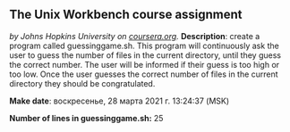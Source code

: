 ## The Unix Workbench course assignment
*by Johns Hopkins University on [coursera.org](https://www.coursera.org/).*
**Description**: create a program called guessinggame.sh. This program will continuously ask the user to guess the number of files in the current directory, until they guess the correct number. The user will be informed if their guess is too high or too low. Once the user guesses the correct number of files in the current directory they should be congratulated.

**Make date**: 
воскресенье, 28 марта 2021 г. 13:24:37 (MSK)

**Number of lines in guessinggame.sh:** 
25
